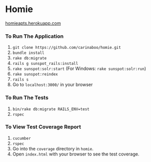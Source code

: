 Homie
=====

[homieapts.herokuapp.com](http://homieapts.herokuapp.com/)

### To Run The Application
1. `git clone https://github.com/carinaboo/homie.git`
1. `bundle install`
1. `rake db:migrate`
1. `rails g sunspot_rails:install`
1. `rake sunspot:solr:start` (For Windows: `rake sunspot:solr:run`)
1. `rake sunspot:reindex`
1. `rails s`
1. Go to `localhost:3000/` in your browser

### To Run The Tests
1. `bin/rake db:migrate RAILS_ENV=test`
1. `rspec`

### To View Test Coverage Report
1. `cucumber`
1. `rspec`
1. Go into the `coverage` directory in `homie`.
1. Open `index.html` with your browser to see the test coverage.
